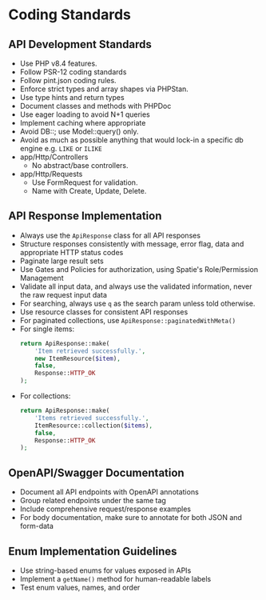 # Coding Standards

## API Development Standards
- Use PHP v8.4 features.
- Follow PSR-12 coding standards
- Follow pint.json coding rules.
- Enforce strict types and array shapes via PHPStan.
- Use type hints and return types
- Document classes and methods with PHPDoc
- Use eager loading to avoid N+1 queries
- Implement caching where appropriate
- Avoid DB::; use Model::query() only.
- Avoid as much as possible anything that would lock-in a specific db engine e.g. `LIKE` or `ILIKE`
- app/Http/Controllers
    - No abstract/base controllers.
- app/Http/Requests
    - Use FormRequest for validation.
    - Name with Create, Update, Delete.

## API Response Implementation
- Always use the `ApiResponse` class for all API responses
- Structure responses consistently with message, error flag, data and appropriate HTTP status codes
- Paginate large result sets
- Use Gates and Policies for authorization, using Spatie's Role/Permission Management
- Validate all input data, and always use the validated information, never the raw request input data
- For searching, always use `q` as the search param unless told otherwise.
- Use resource classes for consistent API responses
- For paginated collections, use `ApiResponse::paginatedWithMeta()`
- For single items:
  ```php
  return ApiResponse::make(
      'Item retrieved successfully.',
      new ItemResource($item),
      false,
      Response::HTTP_OK
  );
  ```
- For collections:
  ```php
  return ApiResponse::make(
      'Items retrieved successfully.',
      ItemResource::collection($items),
      false,
      Response::HTTP_OK
  );
  ```

## OpenAPI/Swagger Documentation
- Document all API endpoints with OpenAPI annotations
- Group related endpoints under the same tag
- Include comprehensive request/response examples
- For body documentation, make sure to annotate for both JSON and form-data

## Enum Implementation Guidelines
- Use string-based enums for values exposed in APIs
- Implement a `getName()` method for human-readable labels
- Test enum values, names, and order
